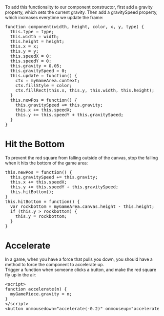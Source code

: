 To add this functionality to our component constructor, first add a gravity property, which sets the current gravity. Then add a gravitySpeed property, which increases everytime we update the frame:
<pre>
function component(width, height, color, x, y, type) {
  this.type = type;
  this.width = width;
  this.height = height;
  this.x = x;
  this.y = y;
  this.speedX = 0;
  this.speedY = 0;
  this.gravity = 0.05;
  this.gravitySpeed = 0;
  this.update = function() {
    ctx = myGameArea.context;
    ctx.fillStyle = color;
    ctx.fillRect(this.x, this.y, this.width, this.height);
  }
  this.newPos = function() {
    this.gravitySpeed += this.gravity;
    this.x += this.speedX;
    this.y += this.speedY + this.gravitySpeed;
  }
}
</pre>
<h1>Hit the Bottom</h1>
To prevent the red square from falling outside of the canvas, stop the falling when it hits the bottom of the game area:
<pre>
this.newPos = function() {
  this.gravitySpeed += this.gravity;
  this.x += this.speedX;
  this.y += this.speedY + this.gravitySpeed;
  this.hitBottom();
}
this.hitBottom = function() {
  var rockbottom = myGameArea.canvas.height - this.height;
  if (this.y > rockbottom) {
    this.y = rockbottom;
  }
}
</pre>
<h1>Accelerate</h1>
In a game, when you have a force that pulls you down, you should have a method to force the component to accelerate up.
<br>
Trigger a function when someone clicks a button, and make the red square fly up in the air:
<pre>
&lt;script&gt;
function accelerate(n) {
  myGamePiece.gravity = n;
}
&lt;/script&gt;
&lt;button onmousedown="accelerate(-0.2)" onmouseup="accelerate(0.1)"&gt;ACCELERATE&lt;/button&gt;
</pre>
